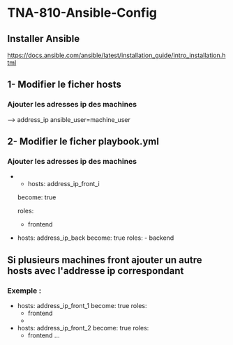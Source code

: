 # TNA-810-Ansible-Config

## Installer Ansible

https://docs.ansible.com/ansible/latest/installation_guide/intro_installation.html

## 1- Modifier le ficher hosts
###  Ajouter les adresses ip des machines
  
  --> address_ip ansible_user=machine_user
  
## 2- Modifier le ficher playbook.yml

###  Ajouter les adresses ip des machines
  
  - - hosts: address_ip_front_i

    become: true
    
    roles:
    
      - frontend

  - hosts: address_ip_back
      become: true
      roles:
        - backend
 
## Si plusieurs machines front ajouter un autre hosts avec l'addresse ip correspondant
### Exemple : 
  - hosts: address_ip_front_1
    become: true
    roles:
      - frontend
      - 
  - hosts: address_ip_front_2
    become: true
    roles:
      - frontend
  ...
